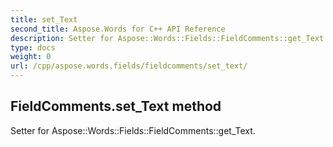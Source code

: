 ```yaml
---
title: set_Text
second_title: Aspose.Words for C++ API Reference
description: Setter for Aspose::Words::Fields::FieldComments::get_Text. 
type: docs
weight: 0
url: /cpp/aspose.words.fields/fieldcomments/set_text/
---
```

## FieldComments.set_Text method


Setter for Aspose::Words::Fields::FieldComments::get_Text. 

